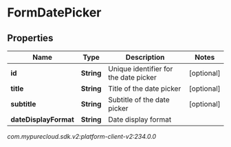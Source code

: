# FormDatePicker


## Properties

| Name | Type | Description | Notes |
| ------------ | ------------- | ------------- | ------------- |
| **id** | **String** | Unique identifier for the date picker |  [optional] |
| **title** | **String** | Title of the date picker |  [optional] |
| **subtitle** | **String** | Subtitle of the date picker |  [optional] |
| **dateDisplayFormat** | **String** | Date display format |  |




_com.mypurecloud.sdk.v2:platform-client-v2:234.0.0_
